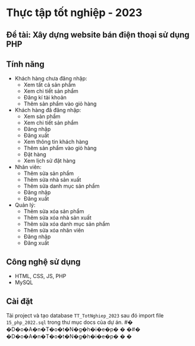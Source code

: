 # Thực tập tốt nghiệp - 2023
## Đề tài: Xây dựng website bán điện thoại sử dụng PHP


## Tính năng

- Khách hàng chưa đăng nhập:
    + Xem tất cả sản phẩm
    + Xem chi tiết sản phẩm
    + Đăng kí tài khoản
    + Thêm sản phẩm vào giỏ hàng
- Khách hàng đã đăng nhập:
    - Xem sản phẩm
    - Xem chi tiết sản phẩm
    - Đăng nhập
    - Đăng xuất
    - Xem thông tin khách hàng
    - Thêm sản phẩm vào giỏ hàng
    - Đặt hàng
    - Xem lịch sử đặt hàng
- Nhân viên:
    - Thêm sửa sản phẩm
    - Thêm sửa nhà sản xuất
    - Thêm sửa danh mục sản phẩm
    - Đăng nhập
    - Đăng xuất
- Quản lý:
    - Thêm sửa xóa sản phẩm
    - Thêm sửa xóa nhà sản xuất
    - Thêm sửa xóa danh mục sản phẩm
    - Thêm sửa xóa nhân viên
    - Đăng nhập
    - Đăng xuất

## Công nghệ sử dụng
- HTML, CSS, JS, PHP
- MySQL

## Cài đặt
Tải project và tạo database `TT_TotNghiep_2023` sau đó import file `15_php_2022.sql` trong thư mục docs của dự án.
#� �D�o�A�n�T�o�t�N�g�h�i�e�p�
�
�#� �D�o�A�n�T�o�t�N�g�h�i�e�p�
�
�
